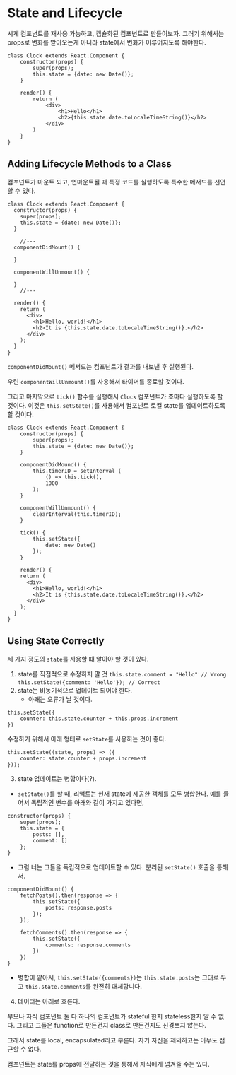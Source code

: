 # State and Lifecycle

시계 컴포넌트를 재사용 가능하고, 캡슐화된 컴포넌트로 만들어보자. 그러기 위해서는 props로 변화를 받아오는게 아니라 state에서 변화가 이루어지도록 해야한다.

```
class Clock extends React.Component {
    constructor(props) {
        super(props);
        this.state = {date: new Date()};
    }

    render() {
        return (
            <div>
                <h1>Hello</h1>
                <h2>{this.state.date.toLocaleTimeString()}</h2>
            </div>
        )
    }
}
```

## Adding Lifecycle Methods to a Class

컴포넌트가 마운트 되고, 언마운트될 때 특정 코드를 실행하도록 특수한 메서드를 선언할 수 있다.

```
class Clock extends React.Component {
  constructor(props) {
    super(props);
    this.state = {date: new Date()};
  }

    //---
  componentDidMount() {

  }

  componentWillUnmount() {

  }
    //---

  render() {
    return (
      <div>
        <h1>Hello, world!</h1>
        <h2>It is {this.state.date.toLocaleTimeString()}.</h2>
      </div>
    );
  }
}
```

`componentDidMount()` 메서드는 컴포넌트가 결과를 내보낸 후 실행된다.

우린 `componentWillUnmount()`를 사용해서 타이머를 종료할 것이다.

그리고 마지막으로 `tick()` 함수를 실행해서 `Clock` 컴포넌트가 초마다 실행하도록 할 것이다. 이것은 `this.setState()`를 사용해서 컴포넌트 로컬 state를 업데이트하도록 할 것이다.

```
class Clock extends React.Component {
    constructor(props) {
        super(props);
        this.state = {date: new Date()};
    }

    componentDidMound() {
        this.timerID = setInterval (
            () => this.tick(),
            1000
        );
    }

    componentWillUnmount() {
        clearInterval(this.timerID);
    }

    tick() {
        this.setState({
            date: new Date()
        });
    }

    render() {
    return (
      <div>
        <h1>Hello, world!</h1>
        <h2>It is {this.state.date.toLocaleTimeString()}.</h2>
      </div>
    );
  }
}
```

## Using State Correctly

세 가지 정도의 `state`를 사용할 떄 알아야 할 것이 있다.

1. state를 직접적으로 수정하지 말 것
   `this.state.comment = "Hello" // Wrong`
   `this.setState({comment: 'Hello'}); // Correct`
2. state는 비동기적으로 업데이트 되어야 한다.
   - 아래는 오류가 날 것이다.

```
this.setState({
    counter: this.state.counter + this.props.increment
})
```

수정하기 위해서 아래 형태로 `setState`를 사용하는 것이 좋다.

```
this.setState((state, props) => ({
    counter: state.counter + props.increment
}));
```

3. state 업데이트는 병합이다(?).

- `setState()`를 할 때, 리액트는 현재 state에 제공한 객체를 모두 병합한다. 예를 들어서 독립적인 변수를 아래와 같이 가지고 있다면,

```
constructor(props) {
    super(props);
    this.state = {
        posts: [],
        comment: []
    };
}
```

- 그럼 너는 그들을 독립적으로 업데이트할 수 있다. 분리된 `setState()` 호출을 통해서.

```
componentDidMount() {
    fetchPosts().then(response => {
        this.setState({
            posts: response.posts
        });
    });

    fetchComments().then(response => {
        this.setState({
            comments: response.comments
        })
    })
}
```

- 병합이 얕아서, `this.setState({comments})`는 `this.state.posts`는 그대로 두고 `this.state.comments`를 완전히 대체합니다.

4. 데이터는 아래로 흐른다.

부모나 자식 컴포넌트 둘 다 하나의 컴포넌트가 stateful 한지 stateless한지 알 수 없다. 그리고 그들은 function로 만든건지 class로 만든건지도 신경쓰지 않는다.

그래서 state를 local, encapsulated라고 부른다. 자기 자신을 제외하고는 아무도 접근할 수 없다.

컴포넌트는 state를 props에 전달하는 것을 통해서 자식에게 넘겨줄 수는 있다.
